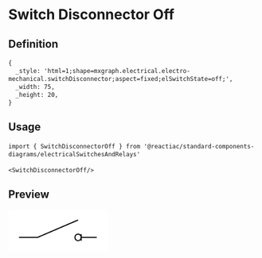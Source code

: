 # Switch Disconnector Off

## Definition

```
{
  _style: 'html=1;shape=mxgraph.electrical.electro-mechanical.switchDisconnector;aspect=fixed;elSwitchState=off;',
  _width: 75,
  _height: 20,
}
```

## Usage

```
import { SwitchDisconnectorOff } from '@reactiac/standard-components-diagrams/electricalSwitchesAndRelays'

<SwitchDisconnectorOff/>
```

## Preview

<img src="./switch-disconnector-off.png" width="200"/>
